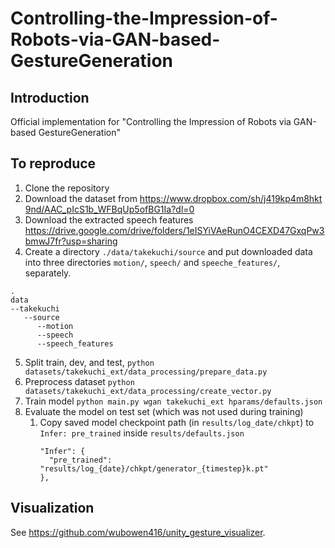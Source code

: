 # Controlling-the-Impression-of-Robots-via-GAN-based-GestureGeneration

## Introduction

Official implementation for "Controlling the Impression of Robots via GAN-based GestureGeneration"

## To reproduce
1. Clone the repository
2. Download the dataset from https://www.dropbox.com/sh/j419kp4m8hkt9nd/AAC_pIcS1b_WFBqUp5ofBG1Ia?dl=0
3. Download the extracted speech features https://drive.google.com/drive/folders/1eISYiVAeRunO4CEXD47GxqPw3bmwJ7fr?usp=sharing
4. Create a directory `./data/takekuchi/source` and put downloaded data into three directories `motion/`, `speech/` and `speeche_features/`, separately.

```
.
data
--takekuchi
   --source
      --motion
      --speech
      --speech_features
```

5. Split train, dev, and test, `python datasets/takekuchi_ext/data_processing/prepare_data.py`
6. Preprocess dataset `python datasets/takekuchi_ext/data_processing/create_vector.py`
7. Train model `python main.py wgan takekuchi_ext hparams/defaults.json`
8. Evaluate the model on test set (which was not used during training)
   1. Copy saved model checkpoint path (in `results/log_date/chkpt`) to `Infer: pre_trained` inside `results/defaults.json`
      ```
      "Infer": {
        "pre_trained": "results/log_{date}/chkpt/generator_{timestep}k.pt"
      },
      ```

## Visualization
See https://github.com/wubowen416/unity_gesture_visualizer.
